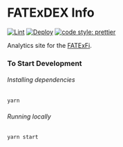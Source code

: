 # FATExDEX Info

[![Lint](https://github.com/FATEx-DAO/fatex-dex-info/workflows/Lint/badge.svg)](https://github.com/FATEx-DAO/fatex-dex-info/actions?query=workflow%3ALint)
[![Deploy](https://github.com/FATEx-DAO/fatex-dex-info/workflows/Deploy/badge.svg)](https://github.com/FATEx-DAO/fatex-dex-info/actions?query=workflow%3ADeploy)
[![code style: prettier](https://img.shields.io/badge/code_style-prettier-ff69b4.svg?style=flat-square)](https://github.com/prettier/prettier)

Analytics site for the [FATExFi](https://fatex.io).

### To Start Development

###### Installing dependencies
```bash
yarn
```

###### Running locally
```bash
yarn start
```
